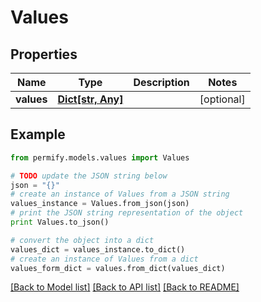 # Values


## Properties

Name | Type | Description | Notes
------------ | ------------- | ------------- | -------------
**values** | [**Dict[str, Any]**](Any.md) |  | [optional] 

## Example

```python
from permify.models.values import Values

# TODO update the JSON string below
json = "{}"
# create an instance of Values from a JSON string
values_instance = Values.from_json(json)
# print the JSON string representation of the object
print Values.to_json()

# convert the object into a dict
values_dict = values_instance.to_dict()
# create an instance of Values from a dict
values_form_dict = values.from_dict(values_dict)
```
[[Back to Model list]](../README.md#documentation-for-models) [[Back to API list]](../README.md#documentation-for-api-endpoints) [[Back to README]](../README.md)


